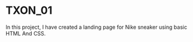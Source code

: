 # TXON_01
In this project, I have created a landing page for Nike sneaker using basic HTML And CSS.
